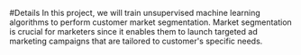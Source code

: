 #Details
In this project, we will train unsupervised machine learning algorithms to perform customer market segmentation. Market segmentation is crucial for marketers since it enables them to launch targeted ad marketing campaigns that are tailored to customer's specific needs.
